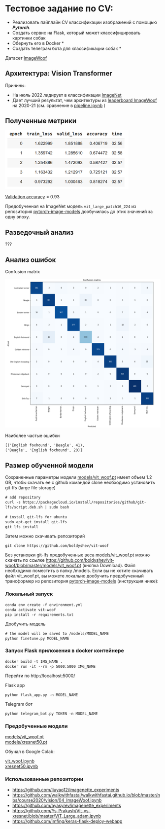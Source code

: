 # Тестовое задание по CV:

- Реализовать пайплайн CV классификации изображений с помощью ***Pytorch***.
- Создать сервис на Flask, который может классифицировать картинки собак
- Обернуть его в Docker *
- Создать телеграм бота для классификации собак *

Датасет [ImageWoof](https://github.com/fastai/imagenette#imagewoof)

## Архитектура: Vision Transformer

Причины:
- На июль 2022 лидирует в классификации [ImageNet](https://www.google.com/search?q=imagenet+leaderboard&oq=imagenet&aqs=chrome.1.69i59l2j0i512l3j69i60l3.1709j0j7&sourceid=chrome&ie=UTF-8)
- Дает лучший результат, чем архитектуры из 
[leaderboard ImageWoof](https://github.com/fastai/imagenette#imagewoof-leaderboard) на 2020-21
  (cм. сравнение в [pipeline.ipynb](pipeline.ipynb) )

## Полученные метрики

<div>
<img src="images/xres_training.png" width="400"/>
</div>

[Validation accuracy](https://forums.fast.ai/t/training-loss-and-training-set-accuracy/14302/7) = 0.93  


Предобученная на ImageNet модель ```vit_large_patch16_224``` из репозитория
[pytorch-image-models](https://github.com/rwightman/pytorch-image-models) дообучилась до этих значений за одну эпоху.


## Разведочный анализ
???

## Анализ ошибок

Confusion matrix

![vit_conf.png](images/vit_conf.png) 

Наиболее частые ошибки
```
[('English foxhound', 'Beagle', 41), 
('Beagle', 'English foxhound', 20)]
```

## Размер обученной модели
Сохраненные параметры модели [models/vit_woof.pt](models/vit_woof.pt) имеет объем 1.2 GB, чтобы скачать ее c github командой clone
необходимо установить git-lfs (large file storage)

```
# add repository
curl -s https://packagecloud.io/install/repositories/github/git-lfs/script.deb.sh | sudo bash

# install git-lfs for ubuntu
sudo apt-get install git-lfs
git lfs install
```

Затем можно скачивать репозиторий
```
git clone https://github.com/boldyshev/vit-woof
```

Без установки git-lfs предобученные веса  [models/vit_woof.pt](models/vit_woof.pt) можно скачать по ссылке
https://github.com/boldyshev/vit-woof/blob/master/models/vit_woof.pt (кнопка Download).
Файл необходимо поместить в папку /models.
Если вы не хотите скачивать файл vit_woof.pt, вы можете локально дообучить предобученный трансформер из репозитория
[pytorch-image-models](https://github.com/rwightman/pytorch-image-models) (инструкция ниже):

### Локальный запуск

```
conda env create -f environment.yml
conda activate vit-woof
pip install -r requirements.txt
```
Дообучить модель
```
# the model will be saved to /models/MODEL_NAME
python finetune.py MODEL_NAME
```

### Запуск Flask приложения в docker контейнере

```
docker build -t IMG_NAME .
docker run -it --rm -p 5000:5000 IMG_NAME
```
Перейти по http://localhost:5000/


Flask app
```
python flask_app.py -n MODEL_NAME
```

Telegram бот
```
python telegram_bot.py TOKEN -n MODEL_NAME
```



### Предобученные модели
[models/vit_woof.pt](models/vit_woof.pt)  
[models/xresnet50.pt](models/xresnet50.pt) 

Обучал в Google Colab:

[vit_woof.ipynb](https://colab.research.google.com/drive/1X8bF_OliMbhXSbBDmF5_xDP9sOVCTKoQ?usp=sharing)  
[xresnet50.ipynb](https://colab.research.google.com/drive/1787evNp1XP9WvK01ibh_9lEGPFqWufXG?usp=sharing)

### Использованные репозитории
- https://github.com/liuyao12/imagenette_experiments   
- https://github.com/walkwithfastai/walkwithfastai.github.io/blob/master/nbs/course2020/vision/04_ImageWoof.ipynb  
- https://github.com/ayasyrev/imagenette_experiments  
- https://github.com/Ys-Prakash/Vit-vs-xresnet/blob/master/ViT_Large_adam.ipynb  
- https://github.com/imfing/keras-flask-deploy-webapp  
